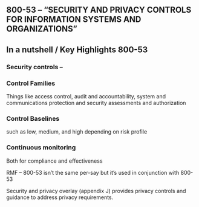 
## 800-53 – “SECURITY AND PRIVACY CONTROLS FOR INFORMATION SYSTEMS AND ORGANIZATIONS”

## In a nutshell / Key Highlights 800-53

### Security controls –

### Control Families
Things like access control, audit and accountability, system and communications protection and security assessments and authorization

### Control Baselines
such as low, medium, and high depending on risk profile

### Continuous monitoring
Both for compliance and effectiveness

RMF – 800-53 isn’t the same per-say but it’s used in conjunction with 800-53

Security and privacy overlay (appendix J) provides privacy controls and guidance to address privacy requirements. 
